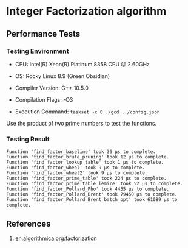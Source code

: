 # Integer Factorization algorithm

## Performance Tests

### Testing Environment

+ CPU: Intel(R) Xeon(R) Platinum 8358 CPU @ 2.60GHz

+ OS: Rocky Linux 8.9 (Green Obsidian)

+ Compiler Version: G++ 10.5.0

+ Compilation Flags: -O3

+ Execution Command: `taskset -c 0 ./gcd ../config.json`

Use the product of two prime numbers to test the functions.

### Testing Result

```
Function 'find_factor_baseline' took 36 µs to complete.
Function 'find_factor_brute_pruning' took 12 µs to complete.
Function 'find_factor_lookup_table' took 1 µs to complete.
Function 'find_factor_wheel' took 9 µs to complete.
Function 'find_factor_wheel2' took 9 µs to complete.
Function 'find_factor_prime_table' took 224 µs to complete.
Function 'find_factor_prime_table_lemire' took 52 µs to complete.
Function 'find_factor_Pollard_Pho' took 4455 µs to complete.
Function 'find_factor_Pollard_Brent' took 79450 µs to complete.
Function 'find_factor_Pollard_Brent_batch_opt' took 61089 µs to complete.
```

## References

1. [en.algorithmica.org:factorization](https://en.algorithmica.org/hpc/algorithms/factorization/)